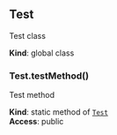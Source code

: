 <a name="Test"></a>

## Test
Test class

**Kind**: global class  
<a name="Test.testMethod"></a>

### Test.testMethod()
Test method

**Kind**: static method of [<code>Test</code>](#Test)  
**Access**: public  
